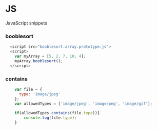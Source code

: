 # JS
JavaScript snippets
### booblesort
```javascript
  <script src="booblesort.array.prototype.js">
  <script>
    var myArray = [5, 2, 7, 10, 4];
    myArray.booblesort();
  </script>
  ```
  ### contains
  ```javascript
      var file = {
        type: 'image/jpeg'
      };
      var allowedTypes = ['image/jpeg', 'image/png', 'image/gif'];
      
      if(allowedTypes.contains(file.type)){
          console.log(file.type);
      }
  ```
